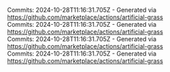 Commits: 2024-10-28T11:16:31.705Z - Generated via https://github.com/marketplace/actions/artificial-grass
<br>
Commits: 2024-10-28T11:16:31.705Z - Generated via https://github.com/marketplace/actions/artificial-grass
<br>
Commits: 2024-10-28T11:16:31.705Z - Generated via https://github.com/marketplace/actions/artificial-grass
<br>
Commits: 2024-10-28T11:16:31.705Z - Generated via https://github.com/marketplace/actions/artificial-grass
<br>
